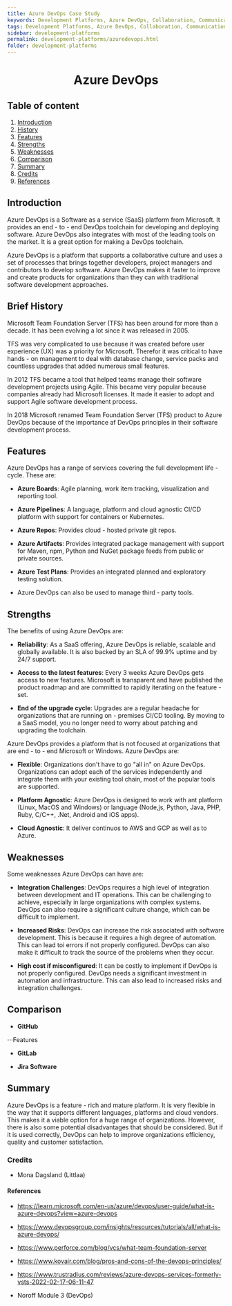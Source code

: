 ```yaml
---
title: Azure DevOps Case Study
keywords: Development Platforms, Azure DevOps, Collaboration, Communication
tags: Development Platforms, Azure DevOps, Collaboration, Communication
sidebar: development-platforms
permalink: development-platforms/azuredevops.html
folder: development-platforms
---
```


<h1 align="center">Azure DevOps</h1>

## Table of content

1. [Introduction](#introduction)
2. [History](#brief-history)
3. [Features](#features)
4. [Strengths](#strengths)
5. [Weaknesses](#weaknesses)
6. [Comparison](#comparison)
7. [Summary](#summary)
8. [Credits](#credits)
9. [References](#references)

## Introduction

Azure DevOps is a Software as a service (SaaS) platform from Microsoft. It provides an end - to - end DevOps toolchain for developing and deploying software. Azure DevOps also integrates with most of the leading tools on the market. It is a great option for making a DevOps toolchain.

Azure DevOps is a platform that supports a collaborative culture and uses a set of processes that brings together developers, project managers and contributors to develop software. Azure DevOps makes it faster to improve and create products for organizations than they can with traditional software development approaches.

## Brief History

Microsoft Team Foundation Server (TFS) has been around for more than a decade. It has been evolving a lot since it was released in 2005.

TFS was very complicated to use because it was created before user experience (UX) was a priority for Microsoft. Therefor it was critical to have hands - on management to deal with database change, service packs and countless upgrades that added numerous small features.

In 2012 TFS became a tool that helped teams manage their software development projects using Agile. This became very popular because companies already had Microsoft licenses. It made it easier to adopt and support Agile software development process.

In 2018 Microsoft renamed Team Foundation Server (TFS) product to Azure DevOps because of the importance af DevOps principles in their software development process.

## Features

Azure DevOps has a range of services covering the full development life - cycle. These are:

- **Azure Boards**: Agile planning, work item tracking, visualization and reporting tool.

- **Azure Pipelines**: A language, platform and cloud agnostic CI/CD platform with support for containers or Kubernetes.

- **Azure Repos**: Provides cloud - hosted private git repos.

- **Azure Artifacts**: Provides integrated package management with support for Maven, npm, Python and NuGet package feeds from public or private sources.

- **Azure Test Plans**: Provides an integrated planned and exploratory testing solution.

- Azure DevOps can also be used to manage third - party tools.

## Strengths

The benefits of using Azure DevOps are:

- **Reliability**: As a SaaS offering, Azure DevOps is reliable, scalable and globally available. It is also backed by an SLA of 99.9% uptime and by 24/7 support.

- **Access to the latest features**: Every 3 weeks Azure DevOps gets access to new features. Microsoft is transparent and have published the product roadmap and are committed to rapidly iterating on the feature - set.

- **End of the upgrade cycle**: Upgrades are a regular headache for organizations that are running on - premises CI/CD tooling. By moving to a SaaS model, you no longer need to worry about patching and upgrading the toolchain.

Azure DevOps provides a platform that is not focused at organizations that are end - to - end Microsoft or Windows.
Azure DevOps are:

- **Flexible**: Organizations don't have to go "all in" on Azure DevOps. Organizations can adopt each of the services independently and integrate them with your existing tool chain, most of the popular tools are supported.

- **Platform Agnostic**: Azure DevOps is designed to work with ant platform (Linux, MacOS and Windows) or language (Node,js, Python, Java, PHP, Ruby, C/C++, .Net, Android and iOS apps).

- **Cloud Agnostic**: It deliver continuos to AWS and GCP as well as to Azure.

## Weaknesses

Some weaknesses Azure DevOps can have are:

- **Integration Challenges**: DevOps requires a high level of integration between development and IT operations. This can be challenging to achieve, especially in large organizations with complex systems. DevOps can also require a significant culture change, which can be difficult to implement.

- **Increased Risks**: DevOps can increase the risk associated with software development. This is because it requires a high degree of automation. This can lead toi errors if not properly configured. DevOps can also make it difficult to track the source of the problems when they occur.

- **High cost if misconfigured**: It can be costly to implement if DevOps is not properly configured. DevOps needs a significant investment in automation and infrastructure. This can also lead to increased risks and integration challenges.

## Comparison

- **GitHub**

⋅⋅⋅Features

- **GitLab**

- **Jira Software**

## Summary

Azure DevOps is a feature - rich and mature platform. It is very flexible in the way that it supports different languages, platforms and cloud vendors. This makes it a viable option for a huge range of organizations. However, there is also some potential disadvantages that should be considered. But if it is used correctly, DevOps can help to improve organizations efficiency, quality and customer satisfaction.

### Credits

- Mona Dagsland (Littlaa)

#### References

- https://learn.microsoft.com/en-us/azure/devops/user-guide/what-is-azure-devops?view=azure-devops

- https://www.devopsgroup.com/insights/resources/tutorials/all/what-is-azure-devops/

- https://www.perforce.com/blog/vcs/what-team-foundation-server

- https://www.kovair.com/blog/pros-and-cons-of-the-devops-principles/

- https://www.trustradius.com/reviews/azure-devops-services-formerly-vsts-2022-02-17-06-11-47

- Noroff Module 3 (DevOps)
